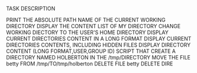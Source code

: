 TASK DESCRIPTION

PRINT THE ABSOLUTE PATH NAME OF THE CURRENT 
WORKING DIRECTORY
DISPLAY THE CONTENT LIST OF MY DIRECTORY
CHANGE WORKING DIECTORY TO THE USER'S HOME 
DIRECTORY
DISPLAY CURRENT DIRECTORIES CONTENT IN A LONG 
FORMAT
DISPLAY CURRENT DIRECTORIES CONTENTS,
INCLUDING HIDDEN FILES
DISPLAY DIRECTORY CONTENT (LONG FORMAT,USER,GROUP ID)
SCRIPT THAT CREATE A DIRECTORY NAMED HOLBERTON IN THE /tmp/DIRECTORY 
MOVE THE FILE betty FROM /tmp/TO/tmp/holberton
DELETE FILE betty
DELETE DIRE
